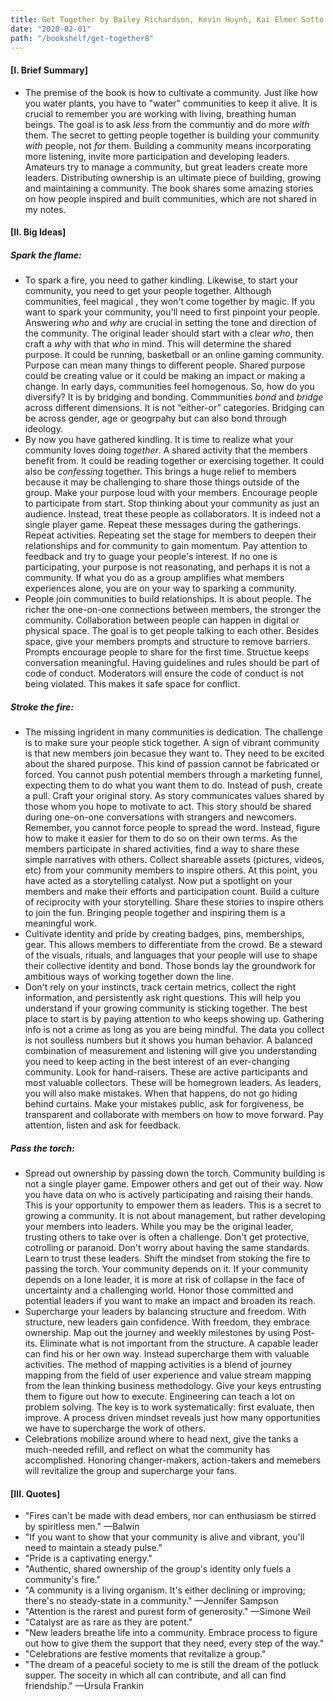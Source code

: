 ```yaml
---
title: Get Together by Bailey Richardson, Kevin Huynh, Kai Elmer Sotto
date: "2020-02-01"
path: "/bookshelf/get-together8"
---
```


#### [I. Brief Summary]

* The premise of the book is how to cultivate a community. Just like how you water plants, you have to "water" communities to keep it alive. It is crucial to remember you are working with living, breathing human beings. The goal is to ask _less_ from the communtiy and do more _with_ them. The secret to getting people together is building your community _with_ people, not _for_ them. Building a community means incorporating more listening, invite more participation and developing leaders. Amateurs try to manage a community, but great leaders create more leaders. Distributing ownership is an ultimate piece of building, growing and maintaining a community. The book shares some amazing stories on how people inspired and built communities, which are not shared in my notes.

#### [II. Big Ideas]

##### Spark the flame:
- To spark a fire, you need to gather kindling. Likewise, to start your community, you need to get your people together. Although communities, feel magical , they won't come together by magic. If you want to spark your community, you'll need to first pinpoint your people. Answering _who_ and _why_ are crucial in setting the tone and direction of the community. The original leader should start with a clear _who_, then craft a _why_ with that _who_ in mind. This will determine the shared purpose. It could be running, basketball or an online gaming community. Purpose can mean many things to different people. Shared purpose could be creating value or it could be making an impact or making a change. In early days, communities feel homogenous. So, how do you diversify? It is by bridging and bonding. Commmunities _bond_ and _bridge_ across different dimensions. It is not “either-or” categories. Bridging can be across gender, age or geogrpahy but can also bond through ideology.
- By now you have gathered kindling. It is time to realize what your community loves doing _together_. A shared activity that the members benefit from. It could be reading together or exercising together. It could also be _confessing_ together. This brings a huge relief to members because it may be challenging to share those things outside of the group. Make your purpose loud with your members. Encourage people to participate from start. Stop thinking about your community as just an audience. Instead, treat these people as collaborators. It is indeed not a single player game. Repeat these messages during the gatherings. Repeat activities. Repeating set the stage for members to deepen their relationships and for community to gain momentum. Pay attention to feedback and try to guage your people's interest. If no one is participating, your purpose is not reasonating, and perhaps it is not a community. If what you do as a group amplifies what members experiences alone, you are on your way to sparking a community.
- People join communities to build relationships. It is about people. The richer the one-on-one connections between members, the stronger the community. Collaboration between people can happen in digital or physical space. The goal is to get people talking to each other. Besides space, give your members prompts and structure to remove barriers. Prompts encourage people to share for the first time. Structue keeps conversation meaningful. Having guidelines and rules should be part of code of conduct. Moderators will ensure the code of conduct is not being violated. This makes it safe space for conflict.

##### Stroke the fire:
- The missing ingrident in many communities is dedication. The challenge is to make sure your people stick together. A sign of vibrant community is that new members join becasue they want to. They need to be excited about the shared purpose. This kind of passion cannot be fabricated or forced. You cannot push potential members through a marketing funnel, expecting them to do what you want them to do. Instead of push, create a pull. Craft your original story. As story communicates values shared by those whom you hope to motivate to act. This story should be shared during one-on-one conversations with strangers and newcomers. Remember, you cannot force people to spread the word. Instead, figure how to make it easier for them to do so on their own terms. As the members participate in shared activities, find a way to share these simple narratives with others. Collect shareable assets (pictures, videos, etc) from your community members to inspire others. At this point, you have acted as a storytelling catalyst. Now put a spotlight on your members and make their efforts and participation count. Build a culture of reciprocity with your storytelling. Share these stories to inspire others to join the fun. Bringing people together and inspiring them is a meaningful work.
- Cultivate identity and pride by creating badges, pins, memberships, gear. This allows members to differentiate from the crowd. Be a steward of the visuals, rituals, and languages that your people will use to shape their collective identity and bond. Those bonds lay the groundwork for ambitious ways of working together down the line.
- Don't rely on your instincts, track certain metrics, collect the right information, and persistently ask right questions. This will help you understand if your growing community is sticking together. The best place to start is by paying attention to who keeps showing up. Gathering info is not a crime as long as you are being mindful. The data you collect is not soulless numbers but it shows you human behavior. A balanced combination of measurement and listening will give you understanding you need to keep acting in the best interest of an ever-changing community. Look for hand-raisers. These are active participants and most valuable collectors. These will be homegrown leaders. As leaders, you will also make mistakes. When that happens, do not go hiding behind curtains. Make your mistakes public, ask for forgiveness, be transparent and collaborate with members on how to move forward. Pay attention, listen and ask for feedback.

##### Pass the torch:
- Spread out ownership by passing down the torch. Community building is not a single player game. Empower others and get out of their way. Now you have data on who is actively participating and raising their hands. This is your opportunity to empower them as leaders. This is a secret to growing a community. It is not about management, but rather developing your members into leaders. While you may be the original leader, trusting others to take over is often a challenge. Don't get protective, cotrolling or paranoid. Don't worry about having the same standards. Learn to trust these leaders. Shift the mindset from stoking the fire to passing the torch. Your community depends on it. If your community depends on a lone leader, it is more at risk of collapse in the face of uncertainty and a challenging world. Honor those committed and potential leaders if you want to make an impact and broaden its reach. 
- Supercharge your leaders by balancing structure and freedom. With structure, new leaders gain confidence. With freedom, they embrace ownership. Map out the journey and weekly milestones by using Post-its. Eliminate what is not important from the structure. A capable leader can find his or her own way. Instead supercharge them with valuable activities. The method of mapping activities is a blend of journey mapping from the field of user experience and value stream mapping from the lean thinking business methodology. Give your keys entrusting them to figure out how to execute. Engineering can teach a lot on problem solving. The key is to work systematically: first evaluate, then improve. A process driven mindset reveals just how many opportunities we have to supercharge the work of others.
- Celebrations mobilize around where to head next, give the tanks a much-needed refill, and reflect on what the community has accomplished. Honoring changer-makers, action-takers and memebers will revitalize the group and supercharge your fans. 

#### [III. Quotes]
- "Fires can't be made with dead embers, nor can enthusiasm be stirred by spiritless men."  —Balwin
- "If you want to show that your community is alive and vibrant, you'll need to maintain a steady pulse."
- "Pride is a captivating energy."
- "Authentic, shared ownership of the group's identity only fuels a community's fire."
- "A community is a living organism. It's either declining or improving; there's no steady-state in a community." —Jennifer Sampson
- "Attention is the rarest and purest form of generosity." —Simone Weil
- "Catalyst are as rare as they are potent."
- "New leaders breathe life into a community. Embrace process to figure out how to give them the support that they need, every step of the way."
- "Celebrations are festive moments that revitalize a group."
- "The dream of a peaceful society to me is still the dream of the potluck supper. The soceity in which all can contribute, and all can find friendship." —Ursula Frankin

